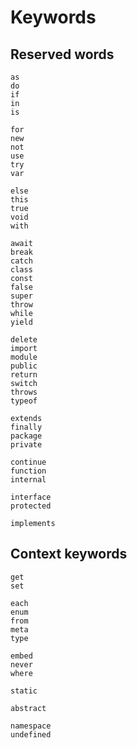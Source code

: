 # Keywords

## Reserved words

```plain
as
do
if
in
is

for
new
not
use
try
var

else
this
true
void
with

await
break
catch
class
const
false
super
throw
while
yield

delete
import
module
public
return
switch
throws
typeof

extends
finally
package
private

continue
function
internal

interface
protected

implements
```

## Context keywords

```plain
get
set

each
enum
from
meta
type

embed
never
where

static

abstract

namespace
undefined
```